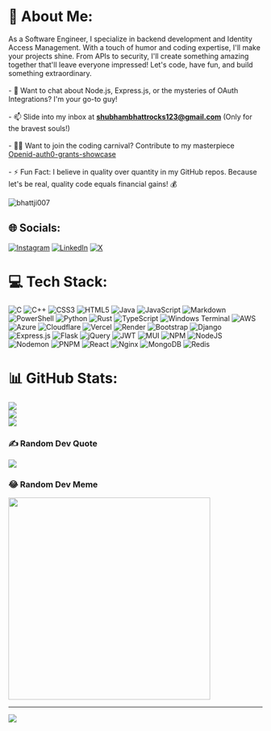 # 💫 About Me:
As a Software Engineer, I specialize in backend development and Identity Access Management. With a touch of humor and coding expertise, I'll make your projects shine. From APIs to security, I'll create something amazing together that'll leave everyone impressed! Let's code, have fun, and build something extraordinary.<br><br>- 💬 Want to chat about Node.js, Express.js, or the mysteries of OAuth Integrations? I'm your go-to guy!<br><br>- 📫 Slide into my inbox at **shubhambhattrocks123@gmail.com** (Only for the bravest souls!)<br><br>- 👨‍💻 Want to join the coding carnival? Contribute to my masterpiece [Openid-auth0-grants-showcase](https://github.com/bhattji007/openid-auth0-grants-showcase)<br><br>- ⚡ Fun Fact: I believe in quality over quantity in my GitHub repos. Because let's be real, quality code equals financial gains! 💰<be>

<p align="left"> <img src="https://komarev.com/ghpvc/?username=bhattji007&label=Profile%20views&color=0e75b6&style=flat" alt="bhattji007" /> </p>

## 🌐 Socials:
[![Instagram](https://img.shields.io/badge/Instagram-%23E4405F.svg?logo=Instagram&logoColor=white)](https://instagram.com/printf_happiness) [![LinkedIn](https://img.shields.io/badge/LinkedIn-%230077B5.svg?logo=linkedin&logoColor=white)](https://linkedin.com/in/shubham-codes) [![X](https://img.shields.io/badge/X-black.svg?logo=X&logoColor=white)](https://x.com/shubhambha48636) 

# 💻 Tech Stack:
![C](https://img.shields.io/badge/c-%2300599C.svg?style=for-the-badge&logo=c&logoColor=white) ![C++](https://img.shields.io/badge/c++-%2300599C.svg?style=for-the-badge&logo=c%2B%2B&logoColor=white) ![CSS3](https://img.shields.io/badge/css3-%231572B6.svg?style=for-the-badge&logo=css3&logoColor=white) ![HTML5](https://img.shields.io/badge/html5-%23E34F26.svg?style=for-the-badge&logo=html5&logoColor=white) ![Java](https://img.shields.io/badge/java-%23ED8B00.svg?style=for-the-badge&logo=openjdk&logoColor=white) ![JavaScript](https://img.shields.io/badge/javascript-%23323330.svg?style=for-the-badge&logo=javascript&logoColor=%23F7DF1E) ![Markdown](https://img.shields.io/badge/markdown-%23000000.svg?style=for-the-badge&logo=markdown&logoColor=white) ![PowerShell](https://img.shields.io/badge/PowerShell-%235391FE.svg?style=for-the-badge&logo=powershell&logoColor=white) ![Python](https://img.shields.io/badge/python-3670A0?style=for-the-badge&logo=python&logoColor=ffdd54) ![Rust](https://img.shields.io/badge/rust-%23000000.svg?style=for-the-badge&logo=rust&logoColor=white) ![TypeScript](https://img.shields.io/badge/typescript-%23007ACC.svg?style=for-the-badge&logo=typescript&logoColor=white) ![Windows Terminal](https://img.shields.io/badge/Windows%20Terminal-%234D4D4D.svg?style=for-the-badge&logo=windows-terminal&logoColor=white) ![AWS](https://img.shields.io/badge/AWS-%23FF9900.svg?style=for-the-badge&logo=amazon-aws&logoColor=white) ![Azure](https://img.shields.io/badge/azure-%230072C6.svg?style=for-the-badge&logo=microsoftazure&logoColor=white) ![Cloudflare](https://img.shields.io/badge/Cloudflare-F38020?style=for-the-badge&logo=Cloudflare&logoColor=white) ![Vercel](https://img.shields.io/badge/vercel-%23000000.svg?style=for-the-badge&logo=vercel&logoColor=white) ![Render](https://img.shields.io/badge/Render-%46E3B7.svg?style=for-the-badge&logo=render&logoColor=white) ![Bootstrap](https://img.shields.io/badge/bootstrap-%238511FA.svg?style=for-the-badge&logo=bootstrap&logoColor=white) ![Django](https://img.shields.io/badge/django-%23092E20.svg?style=for-the-badge&logo=django&logoColor=white) ![Express.js](https://img.shields.io/badge/express.js-%23404d59.svg?style=for-the-badge&logo=express&logoColor=%2361DAFB) ![Flask](https://img.shields.io/badge/flask-%23000.svg?style=for-the-badge&logo=flask&logoColor=white) ![jQuery](https://img.shields.io/badge/jquery-%230769AD.svg?style=for-the-badge&logo=jquery&logoColor=white) ![JWT](https://img.shields.io/badge/JWT-black?style=for-the-badge&logo=JSON%20web%20tokens) ![MUI](https://img.shields.io/badge/MUI-%230081CB.svg?style=for-the-badge&logo=mui&logoColor=white) ![NPM](https://img.shields.io/badge/NPM-%23CB3837.svg?style=for-the-badge&logo=npm&logoColor=white) ![NodeJS](https://img.shields.io/badge/node.js-6DA55F?style=for-the-badge&logo=node.js&logoColor=white) ![Nodemon](https://img.shields.io/badge/NODEMON-%23323330.svg?style=for-the-badge&logo=nodemon&logoColor=%BBDEAD) ![PNPM](https://img.shields.io/badge/pnpm-%234a4a4a.svg?style=for-the-badge&logo=pnpm&logoColor=f69220) ![React](https://img.shields.io/badge/react-%2320232a.svg?style=for-the-badge&logo=react&logoColor=%2361DAFB) ![Nginx](https://img.shields.io/badge/nginx-%23009639.svg?style=for-the-badge&logo=nginx&logoColor=white) ![MongoDB](https://img.shields.io/badge/MongoDB-%234ea94b.svg?style=for-the-badge&logo=mongodb&logoColor=white) ![Redis](https://img.shields.io/badge/redis-%23DD0031.svg?style=for-the-badge&logo=redis&logoColor=white)
# 📊 GitHub Stats:
![](https://github-readme-stats.vercel.app/api?username=bhattji007&theme=radical&hide_border=false&include_all_commits=true&count_private=true)<br/>
![](https://github-readme-streak-stats.herokuapp.com/?user=bhattji007&theme=radical&hide_border=false)<br/>
![](https://github-readme-stats.vercel.app/api/top-langs/?username=bhattji007&theme=radical&hide_border=false&include_all_commits=true&count_private=true&layout=compact)

### ✍️ Random Dev Quote
![](https://quotes-github-readme.vercel.app/api?type=horizontal&theme=radical)

### 😂 Random Dev Meme
<img src='https://randommeme-five.vercel.app/' style="height: 400px;"/>

---
[![](https://visitcount.itsvg.in/api?id=bhattji007&icon=0&color=0)](https://visitcount.itsvg.in)

